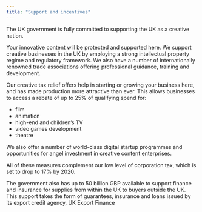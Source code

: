 ```yaml
---
title: "Support and incentives"
---
```

The UK government is fully committed to supporting the UK as a creative nation.

Your innovative content will be protected and supported here. We support creative businesses in the UK by employing a strong intellectual property regime and regulatory framework.  We also have a number of internationally renowned trade associations offering professional guidance, training and development.

Our creative tax relief offers help in starting  or growing  your business here,  and has made production more attractive than ever.  This allows businesses to access a rebate of up to 25% of qualifying spend for:
- film
- animation
- high-end and children’s TV
- video games development
- theatre 

We also offer a number of world-class digital startup programmes and opportunities for angel investment in creative content enterprises.

All of these measures complement our low level of corporation tax, which is set to drop to 17% by 2020.

The government also has up to 50 billion GBP available to support finance and insurance for   supplies from within the UK to buyers outside the UK. This support takes the form of guarantees, insurance and loans issued by its export credit agency, UK Export Finance
